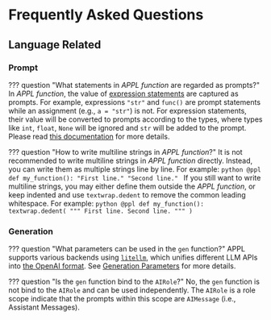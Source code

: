 # Frequently Asked Questions

## Language Related

### Prompt

??? question "What statements in *APPL function* are regarded as prompts?"
    In *APPL function*, the value of [expression statements](https://docs.python.org/3/reference/simple_stmts.html#expression-statements) are captured as prompts. For example, expressions `"str"` and `func()` are prompt statements while an assignment (e.g., `a = "str"`) is not.
    For expression statements, their value will be converted to prompts according to the types, where types like `int`, `float`, `None` will be ignored and `str` will be added to the prompt. Please read [this documentation](./tutorials/appendix/prompt_capture.md) for more details.

??? question "How to write multiline strings in *APPL function*?"
    It is not recommended to write multiline strings in *APPL function* directly. Instead, you can write them as multiple strings line by line. For example:
    ```python
    @ppl
    def my_function():
        "First line."
        "Second line."
    ```
    If you still want to write multiline strings, you may either define them outside the *APPL function*, or keep indented and use `textwrap.dedent` to remove the common leading whitespace. For example:
    ```python
    @ppl
    def my_function():
        textwrap.dedent(
            """
            First line.
            Second line.
            """
        )
    ```

### Generation

??? question "What parameters can be used in the `gen` function?"
    APPL supports various backends using [`litellm`](https://github.com/BerriAI/litellm), which unifies different LLM APIs into [the OpenAI format](https://platform.openai.com/docs/api-reference/chat/create). See [Generation Parameters](./tutorials/usage/servers.md#generation-parameters) for more details.

??? question "Is the `gen` function bind to the `AIRole`?"
    No, the `gen` function is not bind to the `AIRole` and can be used independently.
    The `AIRole` is a role scope indicate that the prompts within this scope are `AIMessage` (i.e., Assistant Messages).
